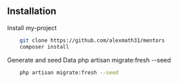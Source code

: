 
## Installation

Install my-project

```bash
    git clone https://github.com/alexmath31/mentors
    composer install
```
Generate and seed Data 
php artisan migrate:fresh --seed
```bash
    php artisan migrate:fresh --seed
```
